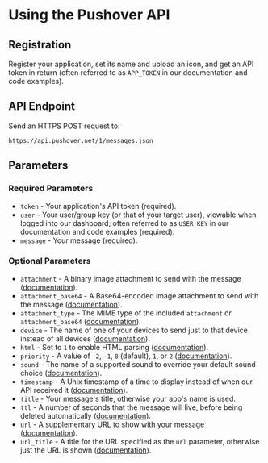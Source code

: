 # Using the Pushover API

## Registration

Register your application, set its name and upload an icon, and get an API token in return (often referred to as `APP_TOKEN` in our documentation and code examples).

## API Endpoint

Send an HTTPS POST request to:

```
https://api.pushover.net/1/messages.json
```

## Parameters

### Required Parameters

* `token` - Your application's API token (required).
* `user` - Your user/group key (or that of your target user), viewable when logged into our dashboard; often referred to as `USER_KEY` in our documentation and code examples (required).
* `message` - Your message (required).

### Optional Parameters

* `attachment` - A binary image attachment to send with the message ([documentation](https://pushover.net/api#attachment)).
* `attachment_base64` - A Base64-encoded image attachment to send with the message ([documentation](https://pushover.net/api#attachment)).
* `attachment_type` - The MIME type of the included `attachment` or `attachment_base64` ([documentation](https://pushover.net/api#attachment)).
* `device` - The name of one of your devices to send just to that device instead of all devices ([documentation](https://pushover.net/api#device)).
* `html` - Set to `1` to enable HTML parsing ([documentation](https://pushover.net/api#html)).
* `priority` - A value of `-2`, `-1`, `0` (default), `1`, or `2` ([documentation](https://pushover.net/api#priority)).
* `sound` - The name of a supported sound to override your default sound choice ([documentation](https://pushover.net/api#sounds)).
* `timestamp` - A Unix timestamp of a time to display instead of when our API received it ([documentation](https://pushover.net/api#timestamp)).
* `title` - Your message's title, otherwise your app's name is used.
* `ttl` - A number of seconds that the message will live, before being deleted automatically ([documentation](https://pushover.net/api#ttl)).
* `url` - A supplementary URL to show with your message ([documentation](https://pushover.net/api#urls)).
* `url_title` - A title for the URL specified as the `url` parameter, otherwise just the URL is shown ([documentation](https://pushover.net/api#urls)).
